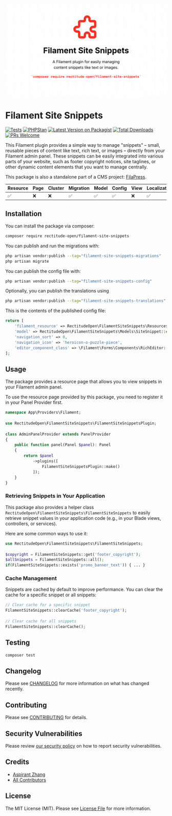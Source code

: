 ![Filament Site Snippets Banner](./art/Filament%20Site%20Snippets.png)
# Filament Site Snippets

[![Tests](https://github.com/rectitude-open/filament-site-snippets/actions/workflows/run-tests.yml/badge.svg)](https://github.com/rectitude-open/filament-site-snippets/actions/workflows/run-tests.yml)
[![PHPStan](https://img.shields.io/badge/PHPStan-level%205-brightgreen)](https://phpstan.org/)
[![Latest Version on Packagist](https://img.shields.io/packagist/v/rectitude-open/filament-site-snippets.svg?style=flat-square)](https://packagist.org/packages/rectitude-open/filament-site-snippets)
[![Total Downloads](https://img.shields.io/packagist/dt/rectitude-open/filament-site-snippets.svg?style=flat-square)](https://packagist.org/packages/rectitude-open/filament-site-snippets)
[![PRs Welcome](https://img.shields.io/badge/PRs-welcome-brightgreen.svg?style=flat-square)](https://github.com/rectitude-open/filament-site-snippets/pulls)

This Filament plugin provides a simple way to manage "snippets" – small, reusable pieces of content like text, rich text, or images – directly from your Filament admin panel. These snippets can be easily integrated into various parts of your website, such as footer copyright notices, site taglines, or other dynamic content elements that you want to manage centrally.

This package is also a standalone part of a CMS project: [FilaPress](https://github.com/rectitude-open/filapress).

Resource | Page | Cluster | Migration | Model | Config | View | Localization
--- | --- | --- | --- | --- | --- | --- | ---
✅ | ❌| ❌ | ✅ | ✅ | ✅ | ❌ | ✅  

## Installation

You can install the package via composer:

```bash
composer require rectitude-open/filament-site-snippets
```

You can publish and run the migrations with:

```bash
php artisan vendor:publish --tag="filament-site-snippets-migrations"
php artisan migrate
```

You can publish the config file with:

```bash
php artisan vendor:publish --tag="filament-site-snippets-config"
```

Optionally, you can publish the translations using

```bash
php artisan vendor:publish --tag="filament-site-snippets-translations"
```

This is the contents of the published config file:

```php
return [
    'filament_resource' => RectitudeOpen\FilamentSiteSnippets\Resources\SiteSnippetResource::class,
    'model' => RectitudeOpen\FilamentSiteSnippets\Models\SiteSnippet::class,
    'navigation_sort' => 0,
    'navigation_icon' => 'heroicon-o-puzzle-piece',
    'editor_component_class' => \Filament\Forms\Components\RichEditor::class,
];
```

## Usage

The package provides a resource page that allows you to view snippets in your Filament admin panel. 

To use the resource page provided by this package, you need to register it in your Panel Provider first.

```php
namespace App\Providers\Filament;

use RectitudeOpen\FilamentSiteSnippets\FilamentSiteSnippetsPlugin;

class AdminPanelProvider extends PanelProvider
{
    public function panel(Panel $panel): Panel
    {
        return $panel
            ->plugins([
                FilamentSiteSnippetsPlugin::make()
            ]);
    }
}
```

### Retrieving Snippets in Your Application

This package also provides a helper class `RectitudeOpen\FilamentSiteSnippets\FilamentSiteSnippets` to easily retrieve snippet values in your application code (e.g., in your Blade views, controllers, or services).

Here are some common ways to use it:

```php
use RectitudeOpen\FilamentSiteSnippets\FilamentSiteSnippets;

$copyright = FilamentSiteSnippets::get('footer_copyright');
$allSnippets = FilamentSiteSnippets::all();
if(FilamentSiteSnippets::exists('promo_banner_text')) { ... }
```

### Cache Management

Snippets are cached by default to improve performance. You can clear the cache for a specific snippet or all snippets:

```php
// Clear cache for a specific snippet
FilamentSiteSnippets::clearCache('footer_copyright');

// Clear cache for all snippets
FilamentSiteSnippets::clearCache();
```

## Testing

```bash
composer test
```

## Changelog

Please see [CHANGELOG](CHANGELOG.md) for more information on what has changed recently.

## Contributing

Please see [CONTRIBUTING](.github/CONTRIBUTING.md) for details.

## Security Vulnerabilities

Please review [our security policy](../../security/policy) on how to report security vulnerabilities.

## Credits

- [Aspirant Zhang](https://github.com/aspirantzhang)
- [All Contributors](../../contributors)

## License

The MIT License (MIT). Please see [License File](LICENSE.md) for more information.
